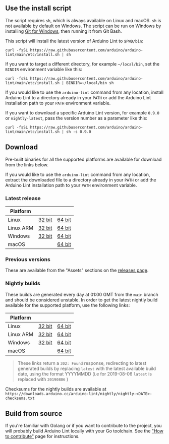<!-- Source: https://github.com/arduino/tooling-project-assets/blob/main/other/installation-script/installation.md -->

## Use the install script

The script requires `sh`, which is always available on Linux and macOS. `sh` is not available by default on Windows. The
script can be run on Windows by installing [Git for Windows](https://gitforwindows.org/), then running it from Git Bash.

This script will install the latest version of Arduino Lint to `$PWD/bin`:

```
curl -fsSL https://raw.githubusercontent.com/arduino/arduino-lint/main/etc/install.sh | sh
```

If you want to target a different directory, for example `~/local/bin`, set the `BINDIR` environment variable like this:

```
curl -fsSL https://raw.githubusercontent.com/arduino/arduino-lint/main/etc/install.sh | BINDIR=~/local/bin sh
```

If you would like to use the `arduino-lint` command from any location, install Arduino Lint to a directory already in
your `PATH` or add the Arduino Lint installation path to your `PATH` environment variable.

If you want to download a specific Arduino Lint version, for example `0.9.0` or `nightly-latest`, pass the version
number as a parameter like this:

```
curl -fsSL https://raw.githubusercontent.com/arduino/arduino-lint/main/etc/install.sh | sh -s 0.9.0
```

## Download

Pre-built binaries for all the supported platforms are available for download from the links below.

If you would like to use the `arduino-lint` command from any location, extract the downloaded file to a directory
already in your `PATH` or add the Arduino Lint installation path to your `PATH` environment variable.

### Latest release

| Platform  |                      |                      |
| --------- | -------------------- | -------------------- |
| Linux     | [32 bit][linux32]    | [64 bit][linux64]    |
| Linux ARM | [32 bit][linuxarm32] | [64 bit][linuxarm64] |
| Windows   | [32 bit][windows32]  | [64 bit][windows64]  |
| macOS     |                      | [64 bit][macos]      |

[linux64]: https://downloads.arduino.cc/arduino-lint/arduino-lint_latest_Linux_64bit.tar.gz
[linux32]: https://downloads.arduino.cc/arduino-lint/arduino-lint_latest_Linux_32bit.tar.gz
[linuxarm64]: https://downloads.arduino.cc/arduino-lint/arduino-lint_latest_Linux_ARM64.tar.gz
[linuxarm32]: https://downloads.arduino.cc/arduino-lint/arduino-lint_latest_Linux_ARMv7.tar.gz
[windows64]: https://downloads.arduino.cc/arduino-lint/arduino-lint_latest_Windows_64bit.zip
[windows32]: https://downloads.arduino.cc/arduino-lint/arduino-lint_latest_Windows_32bit.zip
[macos]: https://downloads.arduino.cc/arduino-lint/arduino-lint_latest_macOS_64bit.tar.gz

### Previous versions

These are available from the "Assets" sections on the [releases page](https://github.com/arduino/arduino-lint/releases).

### Nightly builds

These builds are generated every day at 01:00 GMT from the `main` branch and should be considered unstable. In order to
get the latest nightly build available for the supported platform, use the following links:

| Platform  |                              |                              |
| --------- | ---------------------------- | ---------------------------- |
| Linux     | [32 bit][linux32-nightly]    | [64 bit][linux64-nightly]    |
| Linux ARM | [32 bit][linuxarm32-nightly] | [64 bit][linuxarm64-nightly] |
| Windows   | [32 bit][windows32-nightly]  | [64 bit][windows64-nightly]  |
| macOS     |                              | [64 bit][macos-nightly]      |

[linux64-nightly]: https://downloads.arduino.cc/arduino-lint/nightly/arduino-lint_nightly-latest_Linux_64bit.tar.gz
[linux32-nightly]: https://downloads.arduino.cc/arduino-lint/nightly/arduino-lint_nightly-latest_Linux_32bit.tar.gz
[linuxarm64-nightly]: https://downloads.arduino.cc/arduino-lint/nightly/arduino-lint_nightly-latest_Linux_ARM64.tar.gz
[linuxarm32-nightly]: https://downloads.arduino.cc/arduino-lint/nightly/arduino-lint_nightly-latest_Linux_ARMv7.tar.gz
[windows64-nightly]: https://downloads.arduino.cc/arduino-lint/nightly/arduino-lint_nightly-latest_Windows_64bit.zip
[windows32-nightly]: https://downloads.arduino.cc/arduino-lint/nightly/arduino-lint_nightly-latest_Windows_32bit.zip
[macos-nightly]: https://downloads.arduino.cc/arduino-lint/nightly/arduino-lint_nightly-latest_macOS_64bit.tar.gz

> These links return a `302: Found` response, redirecting to latest generated builds by replacing `latest` with the
> latest available build date, using the format YYYYMMDD (i.e for 2019-08-06 `latest` is replaced with `20190806` )

Checksums for the nightly builds are available at
`https://downloads.arduino.cc/arduino-lint/nightly/nightly-<DATE>-checksums.txt`

## Build from source

If you're familiar with Golang or if you want to contribute to the project, you will probably build Arduino Lint locally
with your Go toolchain. See the ["How to contribute"](CONTRIBUTING.md#building-the-source-code) page for instructions.
